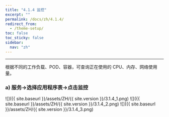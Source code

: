 ```yaml
---
title: "4.1.4 监控"
excerpt: ""
permalink: /docs/zh/4.1.4/
redirect_from:
  - /theme-setup/
toc: false
toc_sticky: false
sidebar:
  nav: "zh"
---
```


---
根据不同的工作负载、POD、容器，可查询正在使用的 CPU、内存、网络使用量。

### a\) 服务→选择应用程序表→点击监控
![]({{ site.baseurl }}/assets/ZH/{{ site.version }}/3.1.4_1.png)
![]({{ site.baseurl }}/assets/ZH/{{ site.version }}/3.1.4_2.png)
![]({{ site.baseurl }}/assets/ZH/{{ site.version }}/3.1.4_3.png)
